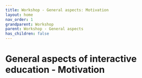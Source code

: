 ```yaml
---
title: Workshop - General aspects: Motivation
layout: home
nav_order: 1
grandparent: Workshop
parent: Workshop - General aspects
has_children: false
---
```


# General aspects of interactive education - Motivation